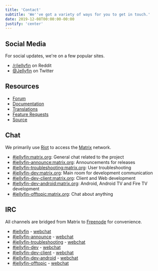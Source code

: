```yaml
---
title: 'Contact'
subtitle: 'We''ve got a variety of ways for you to get in touch.'
date: 2019-12-08T00:00:00-00:00
justify: 'center'
---
```


## Social Media

For social updates, we're on a few popular sites.

- [/r/jellyfin](https://www.reddit.com/r/jellyfin) on Reddit
- [@Jellyfin](https://www.twitter.com/jellyfin) on Twitter

## Resources

- [Forum](https://forum.jellyfin.org)
- [Documentation](https://docs.jellyfin.org)
- [Translations](https://translate.jellyfin.org)
- [Feature Requests](https://features.jellyfin.org)
- [Source](https://github.com/jellyfin)

## Chat

We primarily use [Riot](https://www.riot.im) to access the [Matrix](https://www.matrix.org) network.

- [#jellyfin:matrix.org](https://matrix.to/#/#jellyfin:matrix.org): General chat related to the project
- [#jellyfin-announce:matrix.org](https://matrix.to/#/#jellyfin-announce:matrix.org): Announcements for releases
- [#jellyfin-troubleshooting:matrix.org](https://matrix.to/#/#jellyfin-troubleshooting:matrix.org): User troubleshooting
- [#jellyfin-dev:matrix.org](https://matrix.to/#/#jellyfin-dev:matrix.org): Main room for development communication
- [#jellyfin-dev-client:matrix.org](https://matrix.to/#/#jellyfin-dev-client:matrix.org): Client and Web development
- [#jellyfin-dev-android:matrix.org](https://matrix.to/#/#jellyfin-dev-android:matrix.org): Android, Android TV and Fire TV development
- [#jellyfin-offtopic:matrix.org](https://matrix.to/#/#jellyfin-offtopic:matrix.org): Chat about anything

## IRC

All channels are bridged from Matrix to [Freenode](https://freenode.net) for convenience.

- [#jellyfin](ircs://chat.freenode.net:6697/#jellyfin) - [webchat](https://webchat.freenode.net/#jellyfin)
- [#jellyfin-announce](ircs://chat.freenode.net:6697/#jellyfin-announce) - [webchat](https://webchat.freenode.net/#jellyfin-announce)
- [#jellyfin-troubleshooting](ircs://chat.freenode.net:6697/#jellyfin-troubleshooting) - [webchat](https://webchat.freenode.net/#jellyfin-troubleshooting)
- [#jellyfin-dev](ircs://chat.freenode.net:6697/#jellyfin-dev) - [webchat](https://webchat.freenode.net/#jellyfin-dev)
- [#jellyfin-dev-client](ircs://chat.freenode.net:6697/#jellyfin-dev-client) - [webchat](https://webchat.freenode.net/#jellyfin-dev-client)
- [#jellyfin-dev-android](ircs://chat.freenode.net:6697/#jellyfin-dev-android) - [webchat](https://webchat.freenode.net/#jellyfin-dev-android)
- [#jellyfin-offtopic](ircs://chat.freenode.net:6697/#jellyfin-offtopic) - [webchat](https://webchat.freenode.net/#jellyfin-offtopic)

